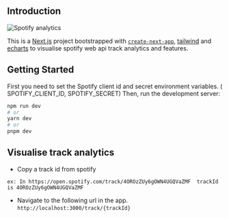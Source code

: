## Introduction

![Spotify analytics](https://www.linkpicture.com/q/spotify-analytics.png)

This is a [Next.js](https://nextjs.org/) project bootstrapped with [`create-next-app`](https://github.com/vercel/next.js/tree/canary/packages/create-next-app), [tailwind](https://tailwindcss.com/) and [echarts](https://echarts.apache.org/) to visualise spotify web api track analytics and features.

## Getting Started

First you need to set the Spotify client id and secret environment variables. ( SPOTIFY_CLIENT_ID, SPOTIFY_SECRET)
Then, run the development server:

```bash
npm run dev
# or
yarn dev
# or
pnpm dev
```

## Visualise track analytics

- Copy a track id from spotify

`ex: In https://open.spotify.com/track/4OROzZUy6gOWN4UGQVaZMF 
trackId is 4OROzZUy6gOWN4UGQVaZMF `

- Navigate to the following url in the app. `http://localhost:3000/track/{trackId}`
